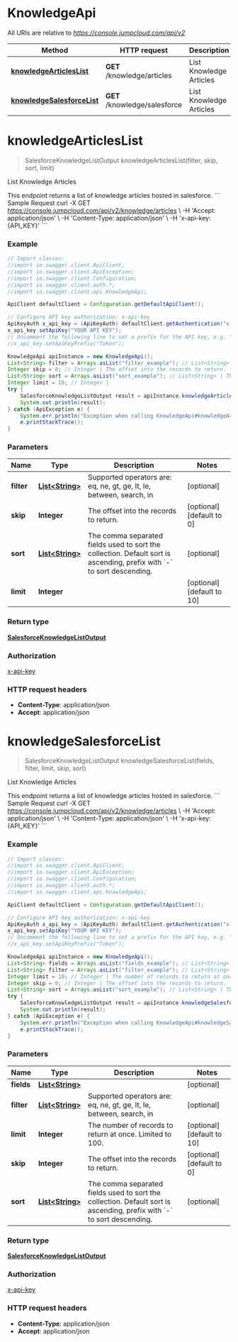 # KnowledgeApi

All URIs are relative to *https://console.jumpcloud.com/api/v2*

Method | HTTP request | Description
------------- | ------------- | -------------
[**knowledgeArticlesList**](KnowledgeApi.md#knowledgeArticlesList) | **GET** /knowledge/articles | List Knowledge Articles
[**knowledgeSalesforceList**](KnowledgeApi.md#knowledgeSalesforceList) | **GET** /knowledge/salesforce | List Knowledge Articles


<a name="knowledgeArticlesList"></a>
# **knowledgeArticlesList**
> SalesforceKnowledgeListOutput knowledgeArticlesList(filter, skip, sort, limit)

List Knowledge Articles

This endpoint returns a list of knowledge articles hosted in salesforce.  &#x60;&#x60;&#x60; Sample Request curl -X GET https://console.jumpcloud.com/api/v2/knowledge/articles \\   -H &#39;Accept: application/json&#39; \\   -H &#39;Content-Type: application/json&#39; \\   -H &#39;x-api-key: {API_KEY}&#39; &#x60;&#x60;&#x60;

### Example
```java
// Import classes:
//import io.swagger.client.ApiClient;
//import io.swagger.client.ApiException;
//import io.swagger.client.Configuration;
//import io.swagger.client.auth.*;
//import io.swagger.client.api.KnowledgeApi;

ApiClient defaultClient = Configuration.getDefaultApiClient();

// Configure API key authorization: x-api-key
ApiKeyAuth x_api_key = (ApiKeyAuth) defaultClient.getAuthentication("x-api-key");
x_api_key.setApiKey("YOUR API KEY");
// Uncomment the following line to set a prefix for the API key, e.g. "Token" (defaults to null)
//x_api_key.setApiKeyPrefix("Token");

KnowledgeApi apiInstance = new KnowledgeApi();
List<String> filter = Arrays.asList("filter_example"); // List<String> | Supported operators are: eq, ne, gt, ge, lt, le, between, search, in
Integer skip = 0; // Integer | The offset into the records to return.
List<String> sort = Arrays.asList("sort_example"); // List<String> | The comma separated fields used to sort the collection. Default sort is ascending, prefix with `-` to sort descending. 
Integer limit = 10; // Integer | 
try {
    SalesforceKnowledgeListOutput result = apiInstance.knowledgeArticlesList(filter, skip, sort, limit);
    System.out.println(result);
} catch (ApiException e) {
    System.err.println("Exception when calling KnowledgeApi#knowledgeArticlesList");
    e.printStackTrace();
}
```

### Parameters

Name | Type | Description  | Notes
------------- | ------------- | ------------- | -------------
 **filter** | [**List&lt;String&gt;**](String.md)| Supported operators are: eq, ne, gt, ge, lt, le, between, search, in | [optional]
 **skip** | **Integer**| The offset into the records to return. | [optional] [default to 0]
 **sort** | [**List&lt;String&gt;**](String.md)| The comma separated fields used to sort the collection. Default sort is ascending, prefix with &#x60;-&#x60; to sort descending.  | [optional]
 **limit** | **Integer**|  | [optional] [default to 10]

### Return type

[**SalesforceKnowledgeListOutput**](SalesforceKnowledgeListOutput.md)

### Authorization

[x-api-key](../README.md#x-api-key)

### HTTP request headers

 - **Content-Type**: application/json
 - **Accept**: application/json

<a name="knowledgeSalesforceList"></a>
# **knowledgeSalesforceList**
> SalesforceKnowledgeListOutput knowledgeSalesforceList(fields, filter, limit, skip, sort)

List Knowledge Articles

This endpoint returns a list of knowledge articles hosted in salesforce.  &#x60;&#x60;&#x60; Sample Request curl -X GET https://console.jumpcloud.com/api/v2/knowledge/articles \\   -H &#39;Accept: application/json&#39; \\   -H &#39;Content-Type: application/json&#39; \\   -H &#39;x-api-key: {API_KEY}&#39; &#x60;&#x60;&#x60;

### Example
```java
// Import classes:
//import io.swagger.client.ApiClient;
//import io.swagger.client.ApiException;
//import io.swagger.client.Configuration;
//import io.swagger.client.auth.*;
//import io.swagger.client.api.KnowledgeApi;

ApiClient defaultClient = Configuration.getDefaultApiClient();

// Configure API key authorization: x-api-key
ApiKeyAuth x_api_key = (ApiKeyAuth) defaultClient.getAuthentication("x-api-key");
x_api_key.setApiKey("YOUR API KEY");
// Uncomment the following line to set a prefix for the API key, e.g. "Token" (defaults to null)
//x_api_key.setApiKeyPrefix("Token");

KnowledgeApi apiInstance = new KnowledgeApi();
List<String> fields = Arrays.asList("fields_example"); // List<String> | 
List<String> filter = Arrays.asList("filter_example"); // List<String> | Supported operators are: eq, ne, gt, ge, lt, le, between, search, in
Integer limit = 10; // Integer | The number of records to return at once. Limited to 100.
Integer skip = 0; // Integer | The offset into the records to return.
List<String> sort = Arrays.asList("sort_example"); // List<String> | The comma separated fields used to sort the collection. Default sort is ascending, prefix with `-` to sort descending. 
try {
    SalesforceKnowledgeListOutput result = apiInstance.knowledgeSalesforceList(fields, filter, limit, skip, sort);
    System.out.println(result);
} catch (ApiException e) {
    System.err.println("Exception when calling KnowledgeApi#knowledgeSalesforceList");
    e.printStackTrace();
}
```

### Parameters

Name | Type | Description  | Notes
------------- | ------------- | ------------- | -------------
 **fields** | [**List&lt;String&gt;**](String.md)|  | [optional]
 **filter** | [**List&lt;String&gt;**](String.md)| Supported operators are: eq, ne, gt, ge, lt, le, between, search, in | [optional]
 **limit** | **Integer**| The number of records to return at once. Limited to 100. | [optional] [default to 10]
 **skip** | **Integer**| The offset into the records to return. | [optional] [default to 0]
 **sort** | [**List&lt;String&gt;**](String.md)| The comma separated fields used to sort the collection. Default sort is ascending, prefix with &#x60;-&#x60; to sort descending.  | [optional]

### Return type

[**SalesforceKnowledgeListOutput**](SalesforceKnowledgeListOutput.md)

### Authorization

[x-api-key](../README.md#x-api-key)

### HTTP request headers

 - **Content-Type**: application/json
 - **Accept**: application/json

